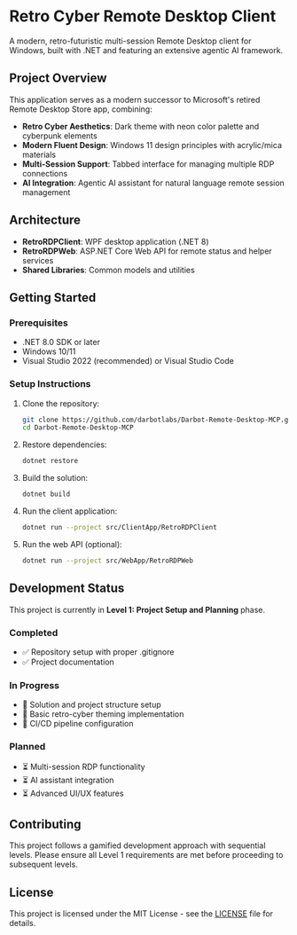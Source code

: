 # Retro Cyber Remote Desktop Client

A modern, retro-futuristic multi-session Remote Desktop client for Windows, built with .NET and featuring an extensive agentic AI framework.

## Project Overview

This application serves as a modern successor to Microsoft's retired Remote Desktop Store app, combining:
- **Retro Cyber Aesthetics**: Dark theme with neon color palette and cyberpunk elements
- **Modern Fluent Design**: Windows 11 design principles with acrylic/mica materials
- **Multi-Session Support**: Tabbed interface for managing multiple RDP connections
- **AI Integration**: Agentic AI assistant for natural language remote session management

## Architecture

- **RetroRDPClient**: WPF desktop application (.NET 8)
- **RetroRDPWeb**: ASP.NET Core Web API for remote status and helper services
- **Shared Libraries**: Common models and utilities

## Getting Started

### Prerequisites

- .NET 8.0 SDK or later
- Windows 10/11
- Visual Studio 2022 (recommended) or Visual Studio Code

### Setup Instructions

1. Clone the repository:
   ```bash
   git clone https://github.com/darbotlabs/Darbot-Remote-Desktop-MCP.git
   cd Darbot-Remote-Desktop-MCP
   ```

2. Restore dependencies:
   ```bash
   dotnet restore
   ```

3. Build the solution:
   ```bash
   dotnet build
   ```

4. Run the client application:
   ```bash
   dotnet run --project src/ClientApp/RetroRDPClient
   ```

5. Run the web API (optional):
   ```bash
   dotnet run --project src/WebApp/RetroRDPWeb
   ```

## Development Status

This project is currently in **Level 1: Project Setup and Planning** phase.

### Completed
- ✅ Repository setup with proper .gitignore
- ✅ Project documentation

### In Progress
- 🔄 Solution and project structure setup
- 🔄 Basic retro-cyber theming implementation
- 🔄 CI/CD pipeline configuration

### Planned
- ⏳ Multi-session RDP functionality
- ⏳ AI assistant integration
- ⏳ Advanced UI/UX features

## Contributing

This project follows a gamified development approach with sequential levels. Please ensure all Level 1 requirements are met before proceeding to subsequent levels.

## License

This project is licensed under the MIT License - see the [LICENSE](LICENSE) file for details.
